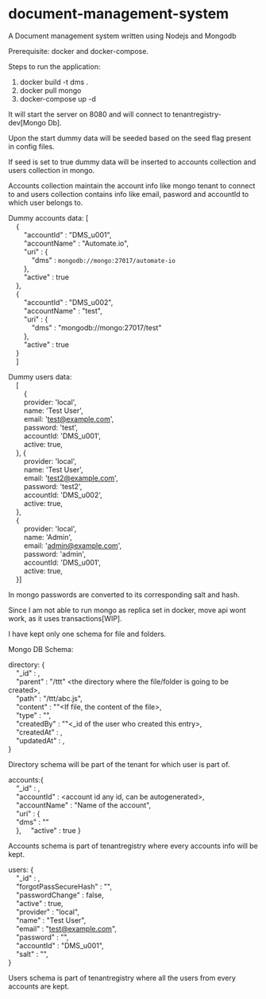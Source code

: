 # document-management-system
A Document management system written using Nodejs and Mongodb  

Prerequisite: docker and docker-compose.  

Steps to run the application:  
1) docker build -t dms .  
2) docker pull mongo  
3) docker-compose up -d  

It will start the server on 8080 and will connect to tenantregistry-dev[Mongo Db].  

Upon the start dummy data will be seeded based on the seed flag present in config files.  

If seed is set to true dummy data will be inserted to accounts collection and users collection in mongo.  

Accounts collection maintain the account info like mongo tenant to connect to and users collection contains info like email, pasword and accountId to which user belongs to.  

Dummy accounts data: [  
      &nbsp;&nbsp;&nbsp;&nbsp;{  
        &nbsp;&nbsp;&nbsp;&nbsp;&nbsp;&nbsp;&nbsp;&nbsp;"accountId" : "DMS_u001",  
        &nbsp;&nbsp;&nbsp;&nbsp;&nbsp;&nbsp;&nbsp;&nbsp;"accountName" : "Automate.io",  
        &nbsp;&nbsp;&nbsp;&nbsp;&nbsp;&nbsp;&nbsp;&nbsp;"uri" : {  
          &nbsp;&nbsp;&nbsp;&nbsp;&nbsp;&nbsp;&nbsp;&nbsp;&nbsp;&nbsp;&nbsp;&nbsp;"dms" : `mongodb://mongo:27017/automate-io`  
        &nbsp;&nbsp;&nbsp;&nbsp;&nbsp;&nbsp;&nbsp;&nbsp;},  
        &nbsp;&nbsp;&nbsp;&nbsp;&nbsp;&nbsp;&nbsp;&nbsp;"active" : true  
      &nbsp;&nbsp;&nbsp;&nbsp;},  
      &nbsp;&nbsp;&nbsp;&nbsp;{  
        &nbsp;&nbsp;&nbsp;&nbsp;&nbsp;&nbsp;&nbsp;&nbsp;"accountId" : "DMS_u002",  
        &nbsp;&nbsp;&nbsp;&nbsp;&nbsp;&nbsp;&nbsp;&nbsp;"accountName" : "test",  
        &nbsp;&nbsp;&nbsp;&nbsp;&nbsp;&nbsp;&nbsp;&nbsp;"uri" : {  
          &nbsp;&nbsp;&nbsp;&nbsp;&nbsp;&nbsp;&nbsp;&nbsp;&nbsp;&nbsp;&nbsp;&nbsp;"dms" : "mongodb://mongo:27017/test"  
        &nbsp;&nbsp;&nbsp;&nbsp;&nbsp;&nbsp;&nbsp;&nbsp;},  
        &nbsp;&nbsp;&nbsp;&nbsp;&nbsp;&nbsp;&nbsp;&nbsp;"active" : true  
      &nbsp;&nbsp;&nbsp;&nbsp;}  
    &nbsp;&nbsp;&nbsp;&nbsp;]  
  
Dummy users data:  
&nbsp;&nbsp;&nbsp;&nbsp;[  
      &nbsp;&nbsp;&nbsp;&nbsp;&nbsp;&nbsp;&nbsp;&nbsp;{  
        &nbsp;&nbsp;&nbsp;&nbsp;&nbsp;&nbsp;&nbsp;&nbsp;provider: 'local',  
        &nbsp;&nbsp;&nbsp;&nbsp;&nbsp;&nbsp;&nbsp;&nbsp;name: 'Test User',  
        &nbsp;&nbsp;&nbsp;&nbsp;&nbsp;&nbsp;&nbsp;&nbsp;email: 'test@example.com',  
        &nbsp;&nbsp;&nbsp;&nbsp;&nbsp;&nbsp;&nbsp;&nbsp;password: 'test',  
        &nbsp;&nbsp;&nbsp;&nbsp;&nbsp;&nbsp;&nbsp;&nbsp;accountId: 'DMS_u001',  
        &nbsp;&nbsp;&nbsp;&nbsp;&nbsp;&nbsp;&nbsp;&nbsp;active: true,  
      &nbsp;&nbsp;&nbsp;&nbsp;}, {  
        &nbsp;&nbsp;&nbsp;&nbsp;&nbsp;&nbsp;&nbsp;&nbsp;provider: 'local',  
        &nbsp;&nbsp;&nbsp;&nbsp;&nbsp;&nbsp;&nbsp;&nbsp;name: 'Test User',  
        &nbsp;&nbsp;&nbsp;&nbsp;&nbsp;&nbsp;&nbsp;&nbsp;email: 'test2@example.com',  
        &nbsp;&nbsp;&nbsp;&nbsp;&nbsp;&nbsp;&nbsp;&nbsp;password: 'test2',  
        &nbsp;&nbsp;&nbsp;&nbsp;&nbsp;&nbsp;&nbsp;&nbsp;accountId: 'DMS_u002',  
        &nbsp;&nbsp;&nbsp;&nbsp;&nbsp;&nbsp;&nbsp;&nbsp;active: true,  
      &nbsp;&nbsp;&nbsp;&nbsp;},  
      &nbsp;&nbsp;&nbsp;&nbsp;{  
        &nbsp;&nbsp;&nbsp;&nbsp;&nbsp;&nbsp;&nbsp;&nbsp;provider: 'local',  
        &nbsp;&nbsp;&nbsp;&nbsp;&nbsp;&nbsp;&nbsp;&nbsp;name: 'Admin',  
        &nbsp;&nbsp;&nbsp;&nbsp;&nbsp;&nbsp;&nbsp;&nbsp;email: 'admin@example.com',  
        &nbsp;&nbsp;&nbsp;&nbsp;&nbsp;&nbsp;&nbsp;&nbsp;password: 'admin',  
        &nbsp;&nbsp;&nbsp;&nbsp;&nbsp;&nbsp;&nbsp;&nbsp;accountId: 'DMS_u001',  
        &nbsp;&nbsp;&nbsp;&nbsp;&nbsp;&nbsp;&nbsp;&nbsp;active: true,  
&nbsp;&nbsp;&nbsp;&nbsp;}]  

In mongo passwords are converted to its corresponding salt and hash.  

Since I am not able to run mongo as replica set in docker, move api wont work, as it uses transactions[WIP].  

I have kept only one schema for file and folders.  

Mongo DB Schema:  


directory: {  
	&nbsp;&nbsp;&nbsp;&nbsp;"_id" : <auto generated mongo object id>,  
	&nbsp;&nbsp;&nbsp;&nbsp;"parent" : "/ttt" <the directory where the file/folder is going to be created>,  
	&nbsp;&nbsp;&nbsp;&nbsp;"path" : "/ttt/abc.js"<Actual path of the file or folder>,  
	&nbsp;&nbsp;&nbsp;&nbsp;"content" : ""<If file, the content of the file>,  
	&nbsp;&nbsp;&nbsp;&nbsp;"type" : ""<whether it is file or folder>,  
	&nbsp;&nbsp;&nbsp;&nbsp;"createdBy" : ""<_id of the user who created this entry>,  
	&nbsp;&nbsp;&nbsp;&nbsp;"createdAt" : <time when the entry was created>,  
	&nbsp;&nbsp;&nbsp;&nbsp;"updatedAt" : <time when the entry was updated>,  
}  

Directory schema will be part of the tenant for which user is part of.  

accounts:{  
	&nbsp;&nbsp;&nbsp;&nbsp;"_id" : <auto generated mongo object id>,  
	&nbsp;&nbsp;&nbsp;&nbsp;"accountId" : <account id any id, can be autogenerated>,  
	&nbsp;&nbsp;&nbsp;&nbsp;"accountName" : "Name of the account",  
	&nbsp;&nbsp;&nbsp;&nbsp;"uri" : {  
		&nbsp;&nbsp;&nbsp;&nbsp;"dms" : "" <Mongo DB Uri for the account>  
	&nbsp;&nbsp;&nbsp;&nbsp;},
	&nbsp;&nbsp;&nbsp;&nbsp;"active" : true
}  
      
Accounts schema is part of tenantregistry where every accounts info will be kept.  


users: {  
	&nbsp;&nbsp;&nbsp;&nbsp;"_id" : <Autogenerated mongo id>,    
	&nbsp;&nbsp;&nbsp;&nbsp;"forgotPassSecureHash" : "",  
	&nbsp;&nbsp;&nbsp;&nbsp;"passwordChange" : false,  
	&nbsp;&nbsp;&nbsp;&nbsp;"active" : true,  
	&nbsp;&nbsp;&nbsp;&nbsp;"provider" : "local",  
	&nbsp;&nbsp;&nbsp;&nbsp;"name" : "Test User",  
	&nbsp;&nbsp;&nbsp;&nbsp;"email" : "test@example.com",  
	&nbsp;&nbsp;&nbsp;&nbsp;"password" : "",  
	&nbsp;&nbsp;&nbsp;&nbsp;"accountId" : "DMS_u001",  
	&nbsp;&nbsp;&nbsp;&nbsp;"salt" : "",  
}  

Users schema is part of tenantregistry where all the users from every accounts are kept.


